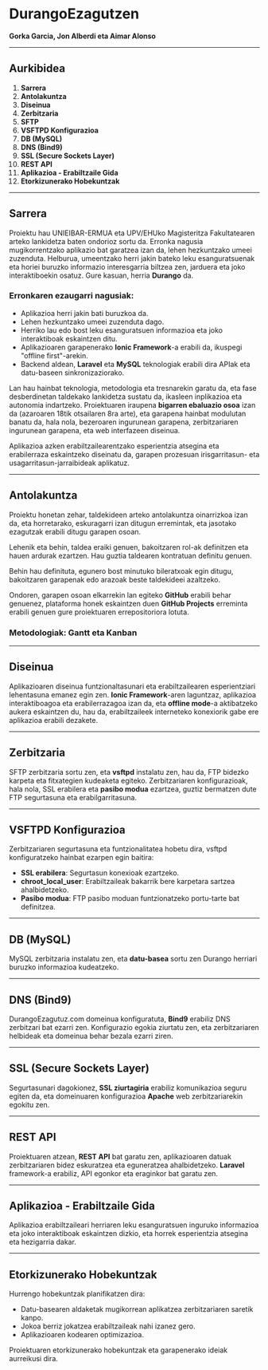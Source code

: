 # DurangoEzagutzen

**Gorka Garcia, Jon Alberdi eta Aimar Alonso**

---

## Aurkibidea

1. **Sarrera**
2. **Antolakuntza**
3. **Diseinua**
4. **Zerbitzaria**
5. **SFTP**
6. **VSFTPD Konfigurazioa**
7. **DB (MySQL)**
8. **DNS (Bind9)**
9. **SSL (Secure Sockets Layer)**
10. **REST API**
11. **Aplikazioa - Erabiltzaile Gida**
12. **Etorkizunerako Hobekuntzak**

---

## Sarrera

Proiektu hau UNIEIBAR-ERMUA eta UPV/EHUko Magisteritza Fakultatearen arteko lankidetza baten ondorioz sortu da. Erronka nagusia mugikorrentzako aplikazio bat garatzea izan da, lehen hezkuntzako umeei zuzenduta. Helburua, umeentzako herri jakin bateko leku esanguratsuenak eta horiei buruzko informazio interesgarria biltzea zen, jarduera eta joko interaktiboekin osatuz. Gure kasuan, herria **Durango** da.

### Erronkaren ezaugarri nagusiak:
- Aplikazioa herri jakin bati buruzkoa da.
- Lehen hezkuntzako umeei zuzenduta dago.
- Herriko lau edo bost leku esanguratsuen informazioa eta joko interaktiboak eskaintzen ditu.
- Aplikazioaren garapenerako **Ionic Framework**-a erabili da, ikuspegi "offline first"-arekin.
- Backend aldean, **Laravel** eta **MySQL** teknologiak erabili dira APIak eta datu-baseen sinkronizaziorako.

Lan hau hainbat teknologia, metodologia eta tresnarekin garatu da, eta fase desberdinetan taldekako lankidetza sustatu da, ikasleen inplikazioa eta autonomia indartzeko. Proiektuaren iraupena **bigarren ebaluazio osoa** izan da (azaroaren 18tik otsailaren 8ra arte), eta garapena hainbat modulutan banatu da, hala nola, bezeroaren ingurunean garapena, zerbitzariaren ingurunean garapena, eta web interfazeen diseinua.

Aplikazioa azken erabiltzailearentzako esperientzia atsegina eta erabilerraza eskaintzeko diseinatu da, garapen prozesuan irisgarritasun- eta usagarritasun-jarraibideak aplikatuz.

---

## Antolakuntza

Proiektu honetan zehar, taldekideen arteko antolakuntza oinarrizkoa izan da, eta horretarako, eskuragarri izan ditugun erremintak, eta jasotako ezagutzak erabili ditugu garapen osoan.

Lehenik eta behin, taldea eraiki genuen, bakoitzaren rol-ak definitzen eta hauen ardurak ezartzen. Hau guztia taldearen kontratuan definitu genuen. 

Behin hau definituta, egunero bost minutuko bileratxoak egin ditugu, bakoitzaren garapenak edo arazoak beste taldekideei azaltzeko.

Ondoren, garapen osoan elkarrekin lan egiteko **GitHub** erabili behar genuenez, plataforma honek eskaintzen duen **GitHub Projects** erreminta erabili genuen gure proiektuaren errepositoriora lotuta.

### Metodologiak: Gantt eta Kanban

---

## Diseinua

Aplikazioaren diseinua funtzionaltasunari eta erabiltzailearen esperientziari lehentasuna emanez egin zen. **Ionic Framework**-aren laguntzaz, aplikazioa interaktiboagoa eta erabilerrazagoa izan da, eta **offline mode**-a aktibatzeko aukera eskaintzen du, hau da, erabiltzaileek interneteko konexiorik gabe ere aplikazioa erabili dezakete.

---

## Zerbitzaria

SFTP zerbitzaria sortu zen, eta **vsftpd** instalatu zen, hau da, FTP bidezko karpeta eta fitxategien kudeaketa egiteko. Zerbitzariaren konfigurazioak, hala nola, SSL erabilera eta **pasibo modua** ezartzea, guztiz bermatzen dute FTP segurtasuna eta erabilgarritasuna.

---

## VSFTPD Konfigurazioa

Zerbitzariaren segurtasuna eta funtzionalitatea hobetu dira, vsftpd konfiguratzeko hainbat ezarpen egin baitira:

- **SSL erabilera**: Segurtasun konexioak ezartzeko.
- **chroot_local_user**: Erabiltzaileak bakarrik bere karpetara sartzea ahalbidetzeko.
- **Pasibo modua**: FTP pasibo moduan funtzionatzeko portu-tarte bat definitzea.

---

## DB (MySQL)

MySQL zerbitzaria instalatu zen, eta **datu-basea** sortu zen Durango herriari buruzko informazioa kudeatzeko.

---

## DNS (Bind9)

DurangoEzagutuz.com domeinua konfiguratuta, **Bind9** erabiliz DNS zerbitzari bat ezarri zen. Konfigurazio egokia ziurtatu zen, eta zerbitzariaren helbideak eta domeinua behar bezala ezarri ziren.

---

## SSL (Secure Sockets Layer)

Segurtasunari dagokionez, **SSL ziurtagiria** erabiliz komunikazioa seguru egiten da, eta domeinuaren konfigurazioa **Apache** web zerbitzariarekin egokitu zen.

---

## REST API

Proiektuaren atzean, **REST API** bat garatu zen, aplikazioaren datuak zerbitzariaren bidez eskuratzea eta eguneratzea ahalbidetzeko. **Laravel** framework-a erabiliz, API egonkor eta eraginkor bat garatu zen.

---

## Aplikazioa - Erabiltzaile Gida

Aplikazioa erabiltzaileari herriaren leku esanguratsuen inguruko informazioa eta joko interaktiboak eskaintzen dizkio, eta horrek esperientzia atsegina eta hezigarria dakar.

---

## Etorkizunerako Hobekuntzak

Hurrengo hobekuntzak planifikatzen dira:

- Datu-basearen aldaketak mugikorrean aplikatzea zerbitzariaren saretik kanpo.
- Jokoa berriz jokatzea erabiltzaileak nahi izanez gero.
- Aplikazioaren kodearen optimizazioa.

Proiektuaren etorkizunerako hobekuntzak eta garapenerako ideiak aurreikusi dira.
